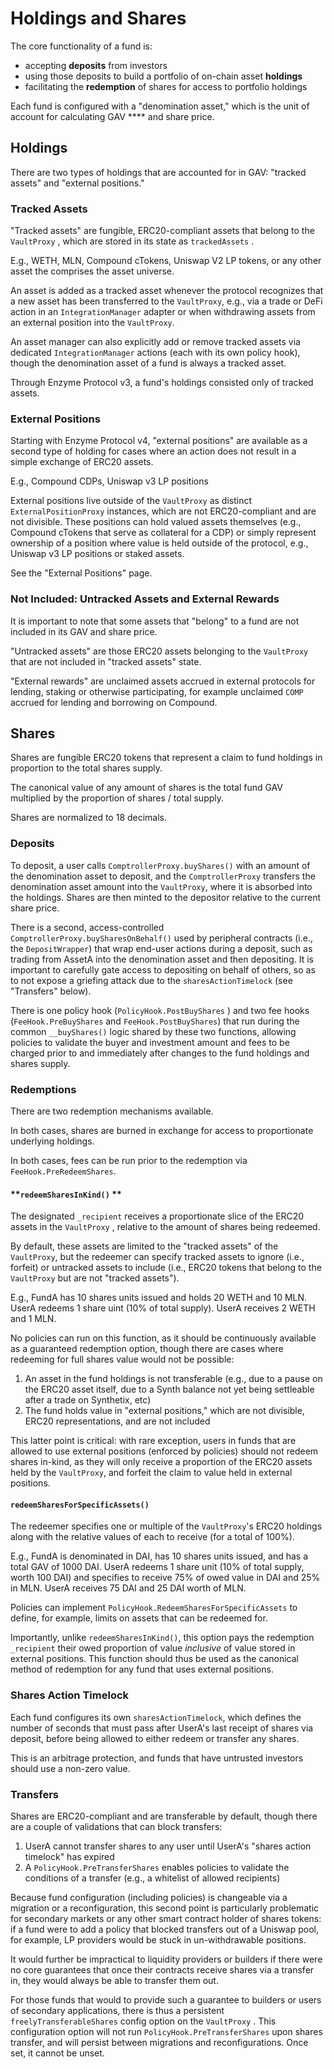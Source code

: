 # Holdings and Shares

The core functionality of a fund is:

* accepting **deposits** from investors
* using those deposits to build a portfolio of on-chain asset **holdings**
* facilitating the **redemption** of shares for access to portfolio holdings

Each fund is configured with a "denomination asset," which is the unit of account for calculating GAV **** and share price.

## **Holdings**

There are two types of holdings that are accounted for in GAV: "tracked assets" and "external positions."

### Tracked Assets

"Tracked assets" are fungible, ERC20-compliant assets that belong to the `VaultProxy` , which are stored in its state as `trackedAssets` .

E.g., WETH, MLN, Compound cTokens, Uniswap V2 LP tokens, or any other asset the comprises the asset universe.

An asset is added as a tracked asset whenever the protocol recognizes that a new asset has been transferred to the `VaultProxy`, e.g., via a trade or DeFi action in an `IntegrationManager` adapter or when withdrawing assets from an external position into the `VaultProxy`.

An asset manager can also explicitly add or remove tracked assets via dedicated `IntegrationManager` actions (each with its own policy hook), though the denomination asset of a fund is always a tracked asset.

Through Enzyme Protocol v3, a fund's holdings consisted only of tracked assets.

### **External Positions**

Starting with Enzyme Protocol v4, "external positions" are available as a second type of holding for cases where an action does not result in a simple exchange of ERC20 assets.

E.g., Compound CDPs, Uniswap v3 LP positions

External positions live outside of the `VaultProxy` as distinct `ExternalPositionProxy` instances, which are not ERC20-compliant and are not divisible. These positions can hold valued assets themselves (e.g., Compound cTokens that serve as collateral for a CDP) or simply represent ownership of a position where value is held outside of the protocol, e.g., Uniswap v3 LP positions or staked assets.

See the "External Positions" page.

### Not Included: Untracked Assets and External Rewards

It is important to note that some assets that "belong" to a fund are not included in its GAV and share price.

"Untracked assets" are those ERC20 assets belonging to the `VaultProxy` that are not included in "tracked assets" state.

"External rewards" are unclaimed assets accrued in external protocols for lending, staking or otherwise participating, for example unclaimed `COMP` accrued for lending and borrowing on Compound.

## Shares

Shares are fungible ERC20 tokens that represent a claim to fund holdings in proportion to the total shares supply.

The canonical value of any amount of shares is the total fund GAV multiplied by the proportion of shares / total supply.

Shares are normalized to 18 decimals.

### Deposits

To deposit, a user calls `ComptrollerProxy.buyShares()` with an amount of the denomination asset to deposit, and the `ComptrollerProxy` transfers the denomination asset amount into the `VaultProxy`, where it is absorbed into the holdings. Shares are then minted to the depositor relative to the current share price.

There is a second, access-controlled `ComptrollerProxy.buySharesOnBehalf()` used by peripheral contracts (i.e., the `DepositWrapper`) that wrap end-user actions during a deposit, such as trading from AssetA into the denomination asset and then depositing. It is important to carefully gate access to depositing on behalf of others, so as to not expose a griefing attack due to the `sharesActionTimelock` (see "Transfers" below).

There is one policy hook (`PolicyHook.PostBuyShares` ) and two fee hooks (`FeeHook.PreBuyShares` and `FeeHook.PostBuyShares`) that run during the common `__buyShares()` logic shared by these two functions, allowing policies to validate the buyer and investment amount and fees to be charged prior to and immediately after changes to the fund holdings and shares supply.

### **Redemptions**

There are two redemption mechanisms available.

In both cases, shares are burned in exchange for access to proportionate underlying holdings.

In both cases, fees can be run prior to the redemption via `FeeHook.PreRedeemShares`.

#### **`redeemSharesInKind()` **&#x20;

The designated `_recipient` receives a proportionate slice of the ERC20 assets in the `VaultProxy` , relative to the amount of shares being redeemed.&#x20;

By default, these assets are limited to the "tracked assets" of the `VaultProxy`, but the redeemer can specify tracked assets to ignore (i.e., forfeit) or untracked assets to include (i.e., ERC20 tokens that belong to the `VaultProxy` but are not "tracked assets").

E.g., FundA has 10 shares units issued and holds 20 WETH and 10 MLN. UserA redeems 1 share uint (10% of total supply). UserA receives 2 WETH and 1 MLN.

No policies can run on this function, as it should be continuously available as a guaranteed redemption option, though there are cases where redeeming for full shares value would not be possible:

1. An asset in the fund holdings is not transferable (e.g., due to a pause on the ERC20 asset itself, due to a Synth balance not yet being settleable after a trade on Synthetix, etc)
2. The fund holds value in "external positions," which are not divisible, ERC20 representations, and are not included

This latter point is critical: with rare exception, users in funds that are allowed to use external positions (enforced by policies) should not redeem shares in-kind, as they will only receive a proportion of the ERC20 assets held by the `VaultProxy`, and forfeit the claim to value held in external positions.

#### **`redeemSharesForSpecificAssets()`**

The redeemer specifies one or multiple of the `VaultProxy`'s ERC20 holdings along with the relative values of each to receive (for a total of 100%).

E.g., FundA is denominated in DAI, has 10 shares units issued, and has a total GAV of 1000 DAI. UserA redeems 1 share unit (10% of total supply, worth 100 DAI) and specifies to receive 75% of owed value in DAI and 25% in MLN. UserA receives 75 DAI and 25 DAI worth of MLN.

Policies can implement `PolicyHook.RedeemSharesForSpecificAssets`  to define, for example, limits on assets that can be redeemed for.

Importantly, unlike `redeemSharesInKind()`, this option pays the redemption `_recipient` their owed proportion of value _inclusive_ of value stored in external positions. This function should thus be used as the canonical method of redemption for any fund that uses external positions.

### **Shares Action Timelock**

Each fund configures its own `sharesActionTimelock`, which defines the number of seconds that must pass after UserA's last receipt of shares via deposit, before being allowed to either redeem or transfer any shares.

This is an arbitrage protection, and funds that have untrusted investors should use a non-zero value.

### Transfers

Shares are ERC20-compliant and are transferable by default, though there are a couple of validations that can block transfers:

1. UserA cannot transfer shares to any user until UserA's "shares action timelock" has expired
2. A `PolicyHook.PreTransferShares` enables policies to validate the conditions of a transfer (e.g., a whitelist of allowed recipients)

Because fund configuration (including policies) is changeable via a migration or a reconfiguration, this second point is particularly problematic for secondary markets or any other smart contract holder of shares tokens: if a fund were to add a policy that blocked transfers out of a Uniswap pool, for example, LP providers would be stuck in un-withdrawable positions.

It would further be impractical to liquidity providers or builders if there were no core guarantees that once their contracts receive shares via a transfer in, they would always be able to transfer them out.

For those funds that would to provide such a guarantee to builders or users of secondary applications, there is thus a persistent `freelyTransferableShares` config option on the `VaultProxy` . This configuration option will not run `PolicyHook.PreTransferShares` upon shares transfer, and will persist between migrations and reconfigurations. Once set, it cannot be unset.
